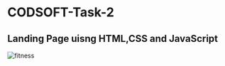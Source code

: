 # CODSOFT-Task-2
## Landing Page uisng HTML,CSS and JavaScript
![fitness](https://github.com/Anurag-Tripathy-2002/CODSOFT-Task-2/assets/159637868/79ba95f7-d50d-4d94-bee3-ac6f8a90694c)
